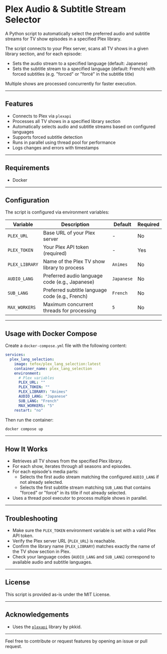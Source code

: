 # Plex Audio & Subtitle Stream Selector

A Python script to automatically select the preferred audio and subtitle streams for TV show episodes in a specified Plex library. 

The script connects to your Plex server, scans all TV shows in a given library section, and for each episode:

- Sets the audio stream to a specified language (default: Japanese)
- Sets the subtitle stream to a specified language (default: French) with forced subtitles (e.g. "forced" or "forcé" in the subtitle title)

Multiple shows are processed concurrently for faster execution.

---

## Features

- Connects to Plex via `plexapi`
- Processes all TV shows in a specified library section
- Automatically selects audio and subtitle streams based on configured languages
- Supports forced subtitle detection
- Runs in parallel using thread pool for performance
- Logs changes and errors with timestamps

---

## Requirements

- Docker

---

## Configuration

The script is configured via environment variables:

| Variable      | Description                                     | Default        | Required |
|---------------|-------------------------------------------------|----------------|----------|
| `PLEX_URL`    | Base URL of your Plex server                    | -              | No       |
| `PLEX_TOKEN`  | Your Plex API token (required)                  | -              | Yes      |
| `PLEX_LIBRARY`| Name of the Plex TV show library to process     | `Animes`       | No       |
| `AUDIO_LANG`  | Preferred audio language code (e.g., Japanese)  | `Japanese`     | No       |
| `SUB_LANG`    | Preferred subtitle language code (e.g., French) | `French`       | No       |
| `MAX_WORKERS` | Maximum concurrent threads for processing       | `5`            | No       |

---

## Usage with Docker Compose

Create a `docker-compose.yml` file with the following content:

```yaml
services:
  plex_lang_selection:
    image: tefox/plex_lang_selection:latest
    container_name: plex_lang_selection
    environment:
      # Plex variables
      PLEX_URL: ""
      PLEX_TOKEN: ""
      PLEX_LIBRARY: "Animes"
      AUDIO_LANG: "Japanese"
      SUB_LANG: "French"
      MAX_WORKERS: "5"
    restart: "no"
```

Then run the container:

```bash
docker compose up
```

---

## How It Works

- Retrieves all TV shows from the specified Plex library.
- For each show, iterates through all seasons and episodes.
- For each episode's media parts:
  - Selects the first audio stream matching the configured `AUDIO_LANG` if not already selected.
  - Selects the first subtitle stream matching `SUB_LANG` that contains "forced" or "forcé" in its title if not already selected.
- Uses a thread pool executor to process multiple shows in parallel.

---

## Troubleshooting

- Make sure the `PLEX_TOKEN` environment variable is set with a valid Plex API token.
- Verify the Plex server URL (`PLEX_URL`) is reachable.
- Confirm the library name (`PLEX_LIBRARY`) matches exactly the name of the TV show section in Plex.
- Check your language codes (`AUDIO_LANG` and `SUB_LANG`) correspond to available audio and subtitle languages.

---

## License

This script is provided as-is under the MIT License.

---

## Acknowledgements

- Uses the [`plexapi`](https://github.com/pkkid/python-plexapi) library by pkkid.

---

Feel free to contribute or request features by opening an issue or pull request.
